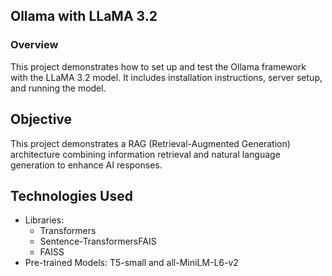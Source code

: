 ## Ollama with LLaMA 3.2

### Overview
This project demonstrates how to set up and test the Ollama framework with the LLaMA 3.2 model. It includes installation instructions, server setup, and running the model.

## Objective
This project demonstrates a RAG (Retrieval-Augmented Generation) architecture combining information retrieval and natural language generation to enhance AI responses.

## Technologies Used
- Libraries:
  - Transformers
  - Sentence-TransformersFAIS
  - FAISS
- Pre-trained Models: T5-small and all-MiniLM-L6-v2
